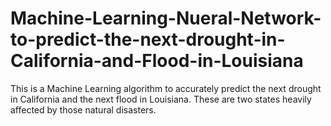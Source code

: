 # Machine-Learning-Nueral-Network-to-predict-the-next-drought-in-California-and-Flood-in-Louisiana
This is a Machine Learning algorithm to accurately predict the next drought in California and the next flood in Louisiana. These are two states heavily affected by those natural disasters. 

